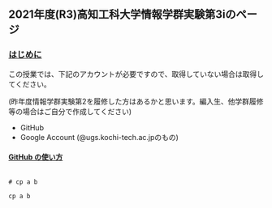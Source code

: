 ## 2021年度(R3)高知工科大学情報学群実験第3iのページ

### [はじめに](introduction.md)

この授業では、下記のアカウントが必要ですので、取得していない場合は取得してください。

(昨年度情報学群実験第2を履修した方はあるかと思います。編入生、他学群履修等の場合はご自分で作成してください)

- GitHub
- Google Account (@ugs.kochi-tech.ac.jpのもの)

#### [GitHub の使い方](github.md)

```shell

# cp a b

cp a b

```

